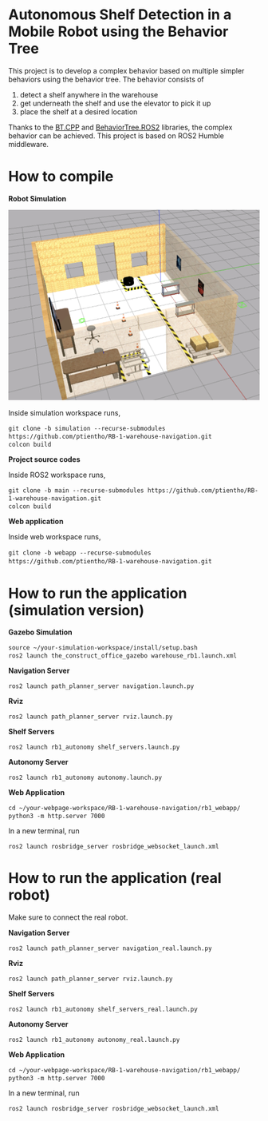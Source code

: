 # Autonomous Shelf Detection in a Mobile Robot using the Behavior Tree

This project is to develop a complex behavior based on multiple simpler behaviors using the behavior tree.
The behavior consists of 

1. detect a shelf anywhere in the warehouse
2. get underneath the shelf and use the elevator to pick it up
3. place the shelf at a desired location

Thanks to the [BT.CPP](https://github.com/BehaviorTree/BehaviorTree.CPP/tree/master) and [BehaviorTree.ROS2](https://github.com/BehaviorTree/BehaviorTree.ROS2) libraries, the complex behavior can be achieved.
This project is based on ROS2 Humble middleware.

# How to compile

**Robot Simulation**

![rb1 sim](rb1-sim.png)

Inside simulation workspace runs,

```
git clone -b simulation --recurse-submodules https://github.com/ptientho/RB-1-warehouse-navigation.git
colcon build
```

**Project source codes**

Inside ROS2 workspace runs,

```
git clone -b main --recurse-submodules https://github.com/ptientho/RB-1-warehouse-navigation.git
colcon build
```

**Web application**

Inside web workspace runs,

```git clone -b webapp --recurse-submodules https://github.com/ptientho/RB-1-warehouse-navigation.git```

# How to run the application (simulation version)

**Gazebo Simulation**

```
source ~/your-simulation-workspace/install/setup.bash
ros2 launch the_construct_office_gazebo warehouse_rb1.launch.xml
```

**Navigation Server**

```
ros2 launch path_planner_server navigation.launch.py
```

**Rviz**

```
ros2 launch path_planner_server rviz.launch.py
```

**Shelf Servers**

```
ros2 launch rb1_autonomy shelf_servers.launch.py
```

**Autonomy Server**

```
ros2 launch rb1_autonomy autonomy.launch.py
```

**Web Application**

```
cd ~/your-webpage-workspace/RB-1-warehouse-navigation/rb1_webapp/
python3 -m http.server 7000
```

In a new terminal, run

```
ros2 launch rosbridge_server rosbridge_websocket_launch.xml
```

# How to run the application (real robot)

Make sure to connect the real robot.

**Navigation Server**

```
ros2 launch path_planner_server navigation_real.launch.py
```

**Rviz**

```
ros2 launch path_planner_server rviz.launch.py
```

**Shelf Servers**

```
ros2 launch rb1_autonomy shelf_servers_real.launch.py
```

**Autonomy Server**

```
ros2 launch rb1_autonomy autonomy_real.launch.py
```

**Web Application**

```
cd ~/your-webpage-workspace/RB-1-warehouse-navigation/rb1_webapp/
python3 -m http.server 7000
```

In a new terminal, run

```
ros2 launch rosbridge_server rosbridge_websocket_launch.xml
```

